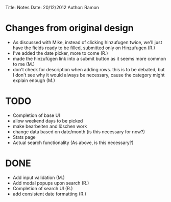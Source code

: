 Title:      Notes
Date:       20/12/2012
Author:		Ramon

# Changes from original design

- As discussed with Mike, instead of clicking hinzufugen twice, we'll just have the fields ready to be filled, submitted only on Hinzufugen (R.)
- I've added the date picker, more to come (R.)
- made the hinzufügen link into a submit button as it seems more common to me (M.)
- don't check for description when adding rows. this is to be debated, but I don't see why it would always be necessary, cause the category might explain enough (M.)

# TODO

- Completion of base UI
- allow weekend days to be picked
- make bearbeiten and löschen work
- change data based on date/month (is this necessary for now?)
- Stats page
- Actual search functionality (As above, is this necessary?)

# DONE

- Add input validation (M.)
- Add modal popups upon search (R.)
- Completion of search UI (R.)
- add consistent date formatting (R.)
